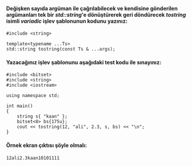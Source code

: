 #### Değişken sayıda argüman ile çağrılabilecek ve kendisine gönderilen argümanları tek bir *std::string*'e dönüştürerek geri döndürecek *tostring* isimli *variadic* işlev şablonunun kodunu yazınız:

```
#include <string>
 
template<typename ...Ts>
std::string tostring(const Ts & ...args);
```

#### Yazacağınız işlev şablonunu aşağıdaki test kodu ile sınayınız:

```
#include <bitset>
#include <string>
#include <iostream>
 
using namespace std;
 
int main()
{
	string s{ "kaan" };
	bitset<8> bs{175u};
	cout << tostring(12, "ali", 2.3, s, bs) << "\n";
}

```

#### Örnek ekran çıktısı şöyle olmalı:

```
12ali2.3kaan10101111
```
